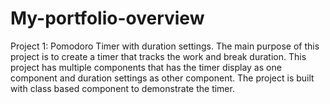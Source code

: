 # My-portfolio-overview
Project 1: Pomodoro Timer with duration settings.
The main purpose of this project is to create a timer that tracks the work and break duration. This project has multiple components that has the timer display as one component and duration settings as other component.
The project is built with class based component to demonstrate the timer.
